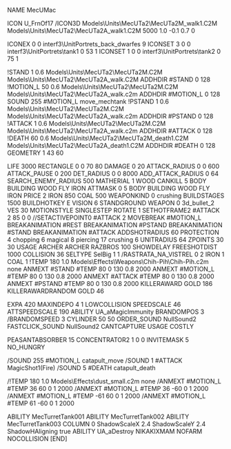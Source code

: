 NAME MecUMac

ICON U_FrnOf17
/ICON3D Models\Units\MecUTa2\MecUTa2M_walk1.C2M Models\Units\MecUTa2\MecUTa2A_walk1.C2M 5000 1.0 -0.1 0.7 0 

ICONEX 0 0 interf3\UnitPortrets\_back_dwarfes 9
ICONSET 3 0 0 interf3\UnitPortrets\tank1 0 53 1
ICONSET 1 0 0 interf3\UnitPortrets\tank2 0 75 1

!STAND          1 0.6 Models\Units\MecUTa2\MecUTa2M.C2M Models\Units\MecUTa2\MecUTa2A_walk.C2M
ADDHDIR #STAND 0 128                                          
!MOTION_L      50 0.6 Models\Units\MecUTa2\MecUTa2M.C2M Models\Units\MecUTa2\MecUTa2A_walk.c2m
ADDHDIR #MOTION_L 0 128
SOUND 255 #MOTION_L move_mechtank
!PSTAND        1  0.6 Models\Units\MecUTa2\MecUTa2M.C2M Models\Units\MecUTa2\MecUTa2A_walk.c2m
ADDHDIR #PSTAND 0 128                                      
!ATTACK        1 0.6 Models\Units\MecUTa2\MecUTa2M.C2M Models\Units\MecUTa2\MecUTa2A_walk.c2m
ADDHDIR #ATTACK 0 128
!DEATH         60 0.6 Models\Units\MecUTa2\MecUTa2M_death1.C2M Models\Units\MecUTa2\MecUTa2A_death1.C2M
ADDHDIR #DEATH 0 128
GEOMETRY 1 43 60

LIFE     3000
RECTANGLE 0 0 70 80
DAMAGE   0 20
ATTACK_RADIUS 0 0 600
ATTACK_PAUSE 0 200
DET_RADIUS 0 0 8000
ADD_ATTACK_RADIUS 0 64
SEARCH_ENEMY_RADIUS 500
MATHERIAL 1 WOOD
CANKILL 5 BODY BUILDING WOOD FLY IRON
ATTMASK 0 5 BODY BUILDING WOOD FLY IRON
PRICE 2 IRON 850 COAL 500 
WEAPONKIND 0 crushing
BUILDSTAGES 1500
BUILDHOTKEY		E
VISION 6
STANDGROUND
WEAPON 0 3d_bullet_2
VES 30
MOTIONSTYLE SINGLESTEP
ROTATE 1
SETHOTFRAME2 #ATTACK 2 85 0 0
//SETACTIVEPOINT0 #ATTACK 2
MOVEBREAK #MOTION_L
BREAKANIMATION #REST
BREAKANIMATION #PSTAND
BREAKANIMATION #STAND
BREAKANIMATION #ATTACK
ADDSHOTRADIUS 60
PROTECTION 4 chopping 6 magical 8 piercing 17 crushing 6
UNITRADIUS 64
ZPOINTS 30 30
USAGE ARCHER
ARCHER
RAZBROS 100
SHOWDELAY
FREESHOTDIST 1000
COLLISION 36
SELTYPE SelBig 1 1
/RASTRATA_NA_VISTREL 0 2 IRON 1 COAL 1
!TEMP 180 1.0 Models\Effects\Weapons\Chih-Pih\Chih-Pih.c2m none
ANMEXT #STAND #TEMP 80 0 130 0.8 2000
ANMEXT #MOTION_L #TEMP 80 0 130 0.8 2000
ANMEXT #ATTACK #TEMP 80 0 130 0.8 2000
ANMEXT #PSTAND #TEMP 80 0 130 0.8 2000
KILLERAWARD             GOLD 186
KILLERAWARDRANDOM       GOLD 46

EXPA 420
MAXINDEPO 4 1
LOWCOLLISION
SPEEDSCALE 46
ATTSPEEDSCALE 190
ABILITY	UA_aMagicImmunity
BRANDOMPOS 3
/BRANDOMSPEED 3
CYLINDER 50 50
ORDER_SOUND NullSound2
FASTCLICK_SOUND NullSound2
CANTCAPTURE
USAGE COSTLY


PEASANTABSORBER 15
CONCENTRATOR2 1 0 0
INVITEMASK 5
NO_HUNGRY

/SOUND 255 #MOTION_L catapult_move
/SOUND 1 #ATTACK MagicShot1(Fire)
/SOUND 5 #DEATH catapult_death

/!TEMP 180 1.0 Models\Effects\dust_small.c2m none
/ANMEXT #MOTION_L #TEMP 36 60 0 1 2000
/ANMEXT #MOTION_L #TEMP 36 -60 0 1 2000
/ANMEXT #MOTION_L #TEMP -61 60 0 1 2000
/ANMEXT #MOTION_L #TEMP 61 -60 0 1 2000

ABILITY MecTurretTank001
ABILITY MecTurretTank002
ABILITY MecTurretTank003
COLUMN 0
ShadowScaleX 2.4
ShadowScaleY 2.4
ShadowHAligning true
ABILITY UA_aDestroy
NIKAKIXMAM
NOFARM
NOCOLLISION
[END]
                       